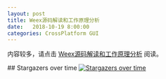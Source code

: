 ```yaml
---
layout: post
title: Weex源码解读和工作原理分析
date:   2018-10-19 8:00:00
categories: CrossPlatform GUI
---
```


内容较多，请点击 [Weex源码解读和工作原理分析](http://gongpengjun.com/weex-code-analysis/) 阅读。

\## Stargazers over time [![Stargazers over time](https://starchart.cc/gongpengjun/weex-code-analysis.svg)](https://starchart.cc/gongpengjun/weex-code-analysis) 
